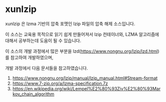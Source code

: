 # xunlzip

xunlzip 은 lzma 기반의 압축 포맷인 lzip 파일의 압축 해제 소스입니다.

이 소스는 교육용 목적으로 읽기 쉽게 만들어져서 lzip 컨테이너와, LZMA 알고리즘에 대해서 공부하는데 도움이 될 수 있습니다.

이 소스의 개발 과정에서 많은 부분을 lzd(https://www.nongnu.org/lzip/lzd.html) 를 참고하여 개발하였으며, 

개발 과정에서 다음 문서들을 참고하였습니다.

1. https://www.nongnu.org/lzip/manual/lzip_manual.html#Stream-format
2. https://www.7-zip.org/a/lzma-specification.7z
3. https://en.wikipedia.org/wiki/Lempel%E2%80%93Ziv%E2%80%93Markov_chain_algorithm


